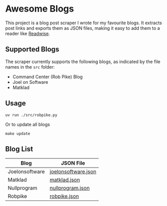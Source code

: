# Awesome Blogs

This project is a blog post scraper I wrote for my favourite blogs. It extracts post links and exports them as JSON files, making it easy to add them to a reader like [Readwise](https://readwise.io/).

## Supported Blogs

The scraper currently supports the following blogs, as indicated by the file names in the `src` folder:

- Command Center (Rob Pike) Blog
- Joel on Software
- Matklad

## Usage

```
uv run ./src/robpike.py
```

Or to update all blogs

```
make update
```

## Blog List

| Blog | JSON File |
|------|-----------|
| Joelonsoftware | [joelonsoftware.json](https://github.com/Glyphack/awesome-blogs/blob/master/joelonsoftware.json) |
| Matklad | [matklad.json](https://github.com/Glyphack/awesome-blogs/blob/master/matklad.json) |
| Nullprogram | [nullprogram.json](https://github.com/Glyphack/awesome-blogs/blob/master/nullprogram.json) |
| Robpike | [robpike.json](https://github.com/Glyphack/awesome-blogs/blob/master/robpike.json) |